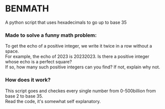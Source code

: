 # BENMATH
A python script that uses hexadecimals to go up to base 35
### Made to solve a funny math problem: </br>
To get the echo of a positive integer, we write it twice in a row without a space. </br>
For example, the echo of 2023 is 20232023. Is there a positive integer whose echo is a perfect square? </br>
If so, how many such positive integers can you find? If not, explain why not. </br>

### How does it work?
This script goes and checkes every single number from 0-500billion from base 2 to base 35. </br>
Read the code, it's somewhat self explanatory. 
